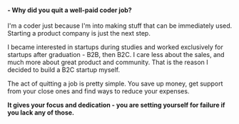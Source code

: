 #### - Why did you <b>quit a well-paid coder job</b>?

I'm a coder just because I'm into making stuff that can be immediately
used. Starting a product company is just the next step.

I became interested in startups during studies and worked exclusively for
startups after graduation - B2B, then B2C. I care less about the sales, and much
more about great product and community. That is the reason I decided to build
a B2C startup myself.

The act of quitting a job is pretty simple. You save up money, get
support from your close ones and find ways to reduce your expenses.

<b>It gives your focus and dedication - you are setting yourself for
failure if you lack any of those.</b>
